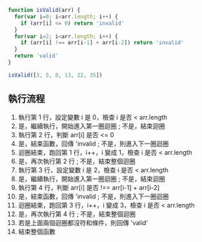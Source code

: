 ``` js
function isValid(arr) {
  for(var i=0; i<arr.length; i++) {
    if (arr[i] <= 0) return 'invalid'
  }
  for(var i=2; i<arr.length; i++) {
    if (arr[i] !== arr[i-1] + arr[i-2]) return 'invalid'
  }
  return 'valid'
}

isValid([3, 5, 8, 13, 22, 35])
```

## 執行流程
1. 執行第 1 行，設定變數 i 是 0，檢查 i 是否 < arr.length
2. 是，繼續執行，開始進入第一圈迴圈 ; 不是，結束迴圈
3. 執行第 2 行，判斷 arr[i] 是否 <= 0
4. 是，結束函數，回傳 'invalid ; 不是，則進入下一圈迴圈
5. 迴圈結束，跑回第 1 行，i++，i 變成 1，檢查 i 是否 < arr.length
6. 是，再次執行第 2 行 ; 不是，結束整個迴圈
7. 執行第 3 行，設定變數 i 是 2，檢查 i 是否 < arr.length
8. 是，繼續執行，開始進入第一圈迴圈 ; 不是，結束迴圈
9. 執行第 4 行，判斷 arr[i] 是否 !== arr[i-1] + arr[i-2]
10. 是，結束函數，回傳 'invalid ; 不是，則進入下一圈迴圈
11. 迴圈結束，跑回第 3 行，i++，i 變成 3，檢查 i 是否 < arr.length
12. 是，再次執行第 4 行 ; 不是，結束整個迴圈
13. 若是上面兩個迴圈都沒符和條件，則回傳 'valid'
14. 結束整個函數